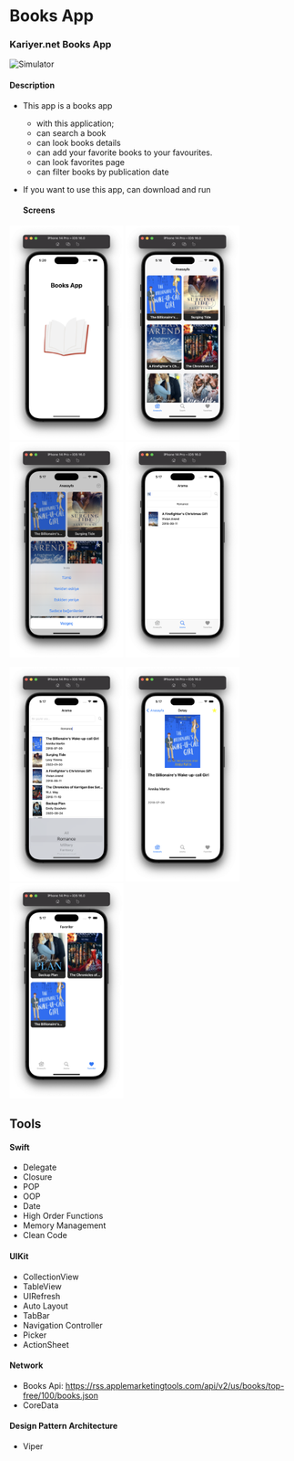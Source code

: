 # Books App

### Kariyer.net Books App

![Simulator](https://github.com/berkayyalcn21/BooksApp/blob/main/images/app%C4%B1con.png)

#### Description
- This app is a books app
  - with this application;
  - can search a book
  - can look books details
  - can add your favorite books to your favourites.
  - can look favorites page
  - can filter books by publication date

- If you want to use this app, can download and run
  
  #### Screens

<img src="https://github.com/berkayyalcn21/BooksApp/blob/main/images/splashPage.png" width="200" /> <img 
src="https://github.com/berkayyalcn21/BooksApp/blob/main/images/homePage.png" width="200" /> <img 
src="https://github.com/berkayyalcn21/BooksApp/blob/main/images/actionSheet.png" width="200" /> <img 
src="https://github.com/berkayyalcn21/BooksApp/blob/main/images/searchPage.png" width="200" /> 

<img src="https://github.com/berkayyalcn21/BooksApp/blob/main/images/filterCategory.png" width="200" /> <img 
src="https://github.com/berkayyalcn21/BooksApp/blob/main/images/detailsPage.png" width="200" /> <img 
src="https://github.com/berkayyalcn21/BooksApp/blob/main/images/favoritiesPage.png" width="200" />

## Tools

#### Swift
  - Delegate
  - Closure
  - POP
  - OOP
  - Date
  - High Order Functions
  - Memory Management
  - Clean Code 
  
#### UIKit
  - CollectionView
  - TableView
  - UIRefresh
  - Auto Layout
  - TabBar
  - Navigation Controller
  - Picker
  - ActionSheet
  
#### Network
  - Books Api: https://rss.applemarketingtools.com/api/v2/us/books/top-free/100/books.json
  - CoreData
  
#### Design Pattern Architecture
  - Viper 
